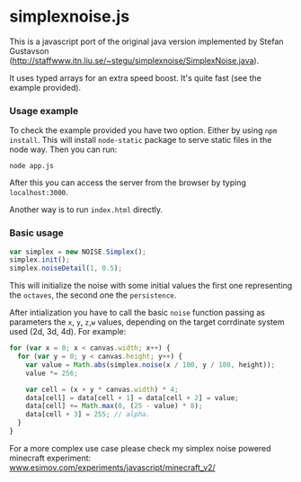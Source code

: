 # simplexnoise.js

This is a javascript port of the original java version implemented by Stefan Gustavson (http://staffwww.itn.liu.se/~stegu/simplexnoise/SimplexNoise.java).

It uses typed arrays for an extra speed boost. It's quite fast (see the example provided).

### Usage example

To check the example provided you have two option. Either by using `npm install`. This will install `node-static` package to serve static files in the node way. Then you can run:

```
node app.js
```
After this you can access the server from the browser by typing `localhost:3000`.

Another way is to run `index.html` directly.

### Basic usage
```javascript
var simplex = new NOISE.Simplex();
simplex.init();
simplex.noiseDetail(1, 0.5);
```

This will initialize the noise with some initial values the first one representing the `octaves`, the second one the `persistence`.

After intialization you have to call the basic `noise` function passing as parameters the `x`, `y`, `z`,`w` values, depending on the target corrdinate system used (2d, 3d, 4d).
For example:
```javascript
for (var x = 0; x < canvas.width; x++) {
  for (var y = 0; y < canvas.height; y++) {
    var value = Math.abs(simplex.noise(x / 100, y / 100, height));
    value *= 256;

    var cell = (x + y * canvas.width) * 4;
    data[cell] = data[cell + 1] = data[cell + 2] = value;
    data[cell] += Math.max(0, (25 - value) * 8);
    data[cell + 3] = 255; // alpha.
  }
} 
```

For a more complex use case please check my simplex noise powered minecraft experiment: www.esimov.com/experiments/javascript/minecraft_v2/
